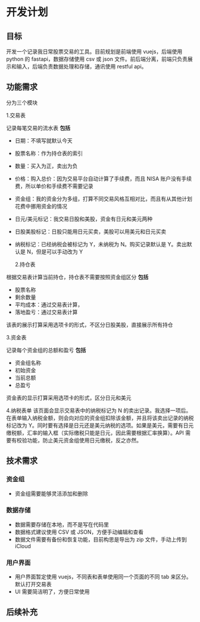 # 开发计划

## 目标

开发一个记录我日常股票交易的工具。目前规划是前端使用 vuejs，后端使用 python 的 fastapi，数据存储使用 csv 或 json 文件。前后端分离，前端只负责展示和输入，后端负责数据处理和存储，通讯使用 restful api。

## 功能需求

分为三个模块

1.交易表

记录每笔交易的流水表
**包括**

- 日期：不填写就默认今天
- 股票名称：作为持仓表的索引
- 数量：买入为正，卖出为负
- 价格：购入总价：因为交易平台自动计算了手续费，而且 NISA 账户没有手续费，所以单价和手续费不需要记录
- 资金组：我的资金分为多组，打算不同交易风格互相对比，而且有从其他计划花费中挪用资金的情况
- 日元/美元标记：我交易日股和美股，资金有日元和美元两种
- 日股美股标记：日股只能用日元买卖，美股可以用美元和日元买卖
- 纳税标记：已经纳税会被标记为 Y，未纳税为 N。购买记录默认是 Y。卖出默认是 N，但是可以手动改为 Y

  2.持仓表

根据交易表计算当前持仓，持仓表不需要按照资金组区分
**包括**

- 股票名称
- 剩余数量
- 平均成本：通过交易表计算，
- 落地盈亏：通过交易表计算

该表的展示打算采用选项卡的形式，不区分日股美股，直接展示所有持仓

3.资金表

记录每个资金组的总额和盈亏
**包括**

- 资金组名称
- 初始资金
- 当前总额
- 总盈亏

资金表的显示打算采用选项卡的形式，区分日元和美元

4.纳税表单
该页面会显示交易表中的纳税标记为 N 的卖出记录。我选择一项后。在表单输入纳税金额，则会向对应的资金组扣除该金额，并且将该卖出记录的纳税标记改为 Y。同时要有选择是日元还是美元纳税的选项。如果是美元，需要有日元缴税额，汇率的输入框（实际缴税只能是日元，因此需要根据汇率换算）。API 需要有校验功能，防止美元资金组使用日元缴税，反之亦然。

## 技术需求

### **资金组**

- 资金组需要能够灵活添加和删除

### **数据存储**

- 数据需要存储在本地，而不是写在代码里
- 数据格式建议使用 CSV 或 JSON，方便手动编辑和查看
- 数据文件需要有备份和恢复功能，目前构思是导出为 zip 文件，手动上传到 iCloud

### **用户界面**

- 用户界面暂定使用 vuejs，不同表和表单使用同一个页面的不同 tab 来区分。默认打开交易表
- UI 需要简洁明了，方便日常使用

## 后续补充
